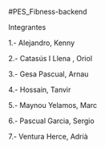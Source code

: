 #PES_Fibness-backend

Integrantes

1.- Alejandro, Kenny

2.- Catasús I Llena , Oriol 

3.- Gesa Pascual, Arnau 

4.- Hossain, Tanvir 

5.- Maynou Yelamos, Marc

6.- Pascual Garcia, Sergio

7.- Ventura Herce, Adrià
